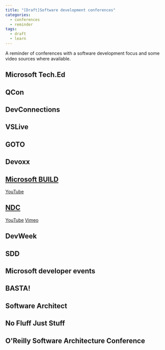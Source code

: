 ```yaml
---
title: "[Draft]Software development conferences"
categories:
  - conferences
  - reminder
tags:
  - draft
  - learn
---
```

A reminder of conferences with a software development focus and some video sources where available.
## Microsoft Tech.Ed
## QCon
## DevConnections
## VSLive
## GOTO
## Devoxx
## [Microsoft BUILD](https://developer.microsoft.com/en-us/events/build/content)
[YouTube](https://www.youtube.com/channel/UCsMica-v34Irf9KVTh6xx-g)
## [NDC](https://ndcconferences.com) 
[YouTube](https://www.youtube.com/channel/UCTdw38Cw6jcm0atBPA39a0Q)
[Vimeo](https://vimeo.com/ndcconferences)
## DevWeek
## SDD
## Microsoft developer events
## BASTA!
## Software Architect
## No Fluff Just Stuff
## O'Reilly Software Architecture Conference
